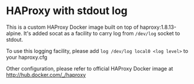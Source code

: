 # HAProxy with stdout log

This is a custom HAProxy Docker image built on top of haproxy:1.8.13-alpine. It's added socat as a facility to carry log from `/dev/log` socket to stdout.

To use this logging facility, please add `log /dev/log local0 <log level>` to your haproxy.cfg

Other configuration, please refer to official HAProxy Docker image at http://hub.docker.com/_/haproxy
